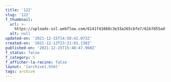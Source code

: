 ```yaml
---
title: '122'
slug: '122'
f_thumbnail:
  url: >-
    https://uploads-ssl.webflow.com/6141f41868c3e33a265cbfe7/61b7d55adf7e28461c8782d9_122.jpg
  alt: null
updated-on: '2021-12-15T14:50:42.073Z'
created-on: '2021-12-13T23:21:01.130Z'
published-on: '2021-12-15T15:48:47.960Z'
f_status: false
f_category: S
f_afficher-la-racine: false
layout: '[archive].html'
tags: archive
---
```



